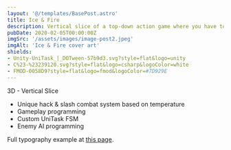 ```yaml
---
layout: '@/templates/BasePost.astro'
title: Ice & Fire
description: Vertical slice of a top-down action game where you have to balance your temperature to stay alive.
pubDate: 2020-02-05T00:00:00Z
imgSrc: '/assets/images/image-post2.jpeg'
imgAlt: 'Ice & Fire cover art'
shields:
- Unity-UniTask_|_DOTween-57b9d3.svg?style=flat&logo=unity
- C%23-%23239120.svg?style=flat&logo=csharp&logoColor=white
- FMOD-0058D9?style=flat&logo=fmod&logoColor=#7D929E
---
```


3D - Vertical Slice

- Unique hack & slash combat system based on temperature
- Gameplay programming
- Custom UniTask FSM
- Enemy AI programming

Full typography example at [this page](../sixth-post/).
